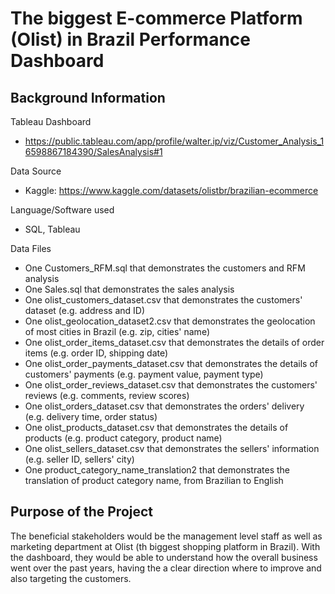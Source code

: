 # **The biggest E-commerce Platform (Olist) in Brazil Performance Dashboard**

## Background Information

Tableau Dashboard
- https://public.tableau.com/app/profile/walter.ip/viz/Customer_Analysis_16598867184390/SalesAnalysis#1

Data Source
- Kaggle: https://www.kaggle.com/datasets/olistbr/brazilian-ecommerce

Language/Software used
- SQL, Tableau

Data Files
- One Customers_RFM.sql that demonstrates the customers and RFM analysis
- One Sales.sql that demonstrates the sales analysis
- One olist_customers_dataset.csv that demonstrates the customers' dataset (e.g. address and ID)
- One olist_geolocation_dataset2.csv that demonstrates the geolocation of most cities in Brazil (e.g. zip, cities' name)
- One olist_order_items_dataset.csv that demonstrates the details of order items (e.g. order ID, shipping date)
- One olist_order_payments_dataset.csv that demonstrates the details of customers' payments (e.g. payment value, payment type)
- One olist_order_reviews_dataset.csv that demonstrates the customers' reviews (e.g. comments, review scores)
- One olist_orders_dataset.csv that demonstrates the orders' delivery (e.g. delivery time, order status)
- One olist_products_dataset.csv that demonstrates the details of products (e.g. product category, product name)
- One olist_sellers_dataset.csv that demonstrates the sellers' information (e.g. seller ID, sellers' city)
- One product_category_name_translation2 that demonstrates the translation of product category name, from Brazilian to English

## Purpose of the Project
The beneficial stakeholders would be the management level staff as well as marketing department at Olist (th biggest shopping platform in Brazil). With the dashboard, they would be able to understand how the overall business went over the past years, having the a clear direction where to improve and also targeting the customers.
